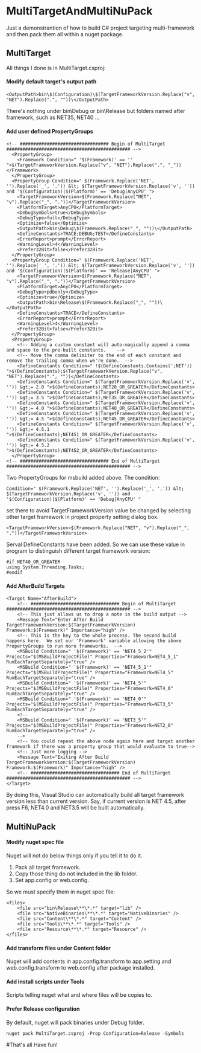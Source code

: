 MultiTargetAndMultiNuPack
============
Just a demonstrantion of how to build C# project targeting multi-framework and then pack them all within a nuget package.

## MultiTarget

All things I done is in MultiTarget.csproj:

#### Modify default target's output path
```
<OutputPath>bin\$(Configuration)\$(TargetFrameworkVersion.Replace("v", "NET").Replace(".", ""))\</OutputPath>
```
There's nothing under bin\Debug or bin\Release but folders named after framework, such as NET35, NET40 ...

#### Add user defined PropertyGroups
```
<!-- ################################# Begin of MultiTarget ############################################## -->
  <PropertyGroup>
    <Framework Condition=" '$(Framework)' == '' ">$(TargetFrameworkVersion.Replace("v", "NET").Replace(".", "_"))</Framework>
  </PropertyGroup>
  <PropertyGroup Condition=" $(Framework.Replace('NET', '').Replace('_', '.')) &lt; $(TargetFrameworkVersion.Replace('v', '')) and '$(Configuration)|$(Platform)' == 'Debug|AnyCPU' ">
    <TargetFrameworkVersion>$(Framework.Replace("NET", "v").Replace("_", "."))</TargetFrameworkVersion>
    <PlatformTarget>AnyCPU</PlatformTarget>
    <DebugSymbols>true</DebugSymbols>
    <DebugType>full</DebugType>
    <Optimize>false</Optimize>
    <OutputPath>bin\Debug\$(Framework.Replace("_", ""))\</OutputPath>
    <DefineConstants>TRACE;DEBUG;TEST</DefineConstants>
    <ErrorReport>prompt</ErrorReport>
    <WarningLevel>4</WarningLevel>
    <Prefer32Bit>false</Prefer32Bit>
  </PropertyGroup>
  <PropertyGroup Condition=" $(Framework.Replace('NET', '').Replace('_', '.')) &lt; $(TargetFrameworkVersion.Replace('v', '')) and '$(Configuration)|$(Platform)' == 'Release|AnyCPU' ">
    <TargetFrameworkVersion>$(Framework.Replace("NET", "v").Replace("_", "."))</TargetFrameworkVersion>
    <PlatformTarget>AnyCPU</PlatformTarget>
    <DebugType>pdbonly</DebugType>
    <Optimize>true</Optimize>
    <OutputPath>bin\Release\$(Framework.Replace("_", ""))\</OutputPath>
    <DefineConstants>TRACE</DefineConstants>
    <ErrorReport>prompt</ErrorReport>
    <WarningLevel>4</WarningLevel>
    <Prefer32Bit>false</Prefer32Bit>
  </PropertyGroup>
  <PropertyGroup>
    <!-- Adding a custom constant will auto-magically append a comma and space to the pre-built constants.    -->
    <!-- Move the comma delimiter to the end of each constant and remove the trailing comma when we're done.  -->
    <DefineConstants Condition=" !$(DefineConstants.Contains(';NET')) ">$(DefineConstants);$(TargetFrameworkVersion.Replace("v", "NET").Replace(".", ""))</DefineConstants>
    <DefineConstants Condition=" $(TargetFrameworkVersion.Replace('v', '')) &gt;= 2.0 ">$(DefineConstants);NET20_OR_GREATER</DefineConstants>
    <DefineConstants Condition=" $(TargetFrameworkVersion.Replace('v', '')) &gt;= 3.5 ">$(DefineConstants);NET35_OR_GREATER</DefineConstants>
    <DefineConstants Condition=" $(TargetFrameworkVersion.Replace('v', '')) &gt;= 4.0 ">$(DefineConstants);NET40_OR_GREATER</DefineConstants>
    <DefineConstants Condition=" $(TargetFrameworkVersion.Replace('v', '')) &gt;= 4.5 ">$(DefineConstants);NET45_OR_GREATER</DefineConstants>
    <DefineConstants Condition=" $(TargetFrameworkVersion.Replace('v', '')) &gt;= 4.5.1 ">$(DefineConstants);NET451_OR_GREATER</DefineConstants>
    <DefineConstants Condition=" $(TargetFrameworkVersion.Replace('v', '')) &gt;= 4.5.2 ">$(DefineConstants);NET452_OR_GREATER</DefineConstants>
  </PropertyGroup>
<!-- ################################# End of MultiTarget ############################################## -->
```
Two PropertyGroups for msbuild added above. The condition:
```
Condition=" $(Framework.Replace('NET', '').Replace('_', '.')) &lt; $(TargetFrameworkVersion.Replace('v', '')) and '$(Configuration)|$(Platform)' == 'Debug|AnyCPU' "
```
set there to avoid TargetFrameworkVersion value be changed by selecting other target framework in project property setting dialog box.
```
<TargetFrameworkVersion>$(Framework.Replace("NET", "v").Replace("_", "."))</TargetFrameworkVersion>
```
Serval DefineConstants have been added. So we can use these value in program to distinguish different target framework version:
```
#if NET40_OR_GREATER
using System.Threading.Tasks;
#endif
```
#### Add AfterBuild Targets
```
<Target Name="AfterBuild">
    <!-- ################################# Begin of MultiTarget ############################################## -->
    <!-- This just allows us to drop a note in the build output -->
    <Message Text="Enter After Build TargetFrameworkVersion:$(TargetFrameworkVersion) Framework:$(Framework)" Importance="high" />
    <!-- This is the key to the whole process. The second build happens here.  We set our 'Framework' variable allowing the above PropertyGroups to run more frameworks.  -->
    <MSBuild Condition=" '$(Framework)' == 'NET4_5_2'" Projects="$(MSBuildProjectFile)" Properties="Framework=NET4_5_1" RunEachTargetSeparately="true" />
    <MSBuild Condition=" '$(Framework)' == 'NET4_5_1'" Projects="$(MSBuildProjectFile)" Properties="Framework=NET4_5" RunEachTargetSeparately="true" />
    <MSBuild Condition=" '$(Framework)' == 'NET4_5'" Projects="$(MSBuildProjectFile)" Properties="Framework=NET4_0" RunEachTargetSeparately="true" />
    <MSBuild Condition=" '$(Framework)' == 'NET4_0'" Projects="$(MSBuildProjectFile)" Properties="Framework=NET3_5" RunEachTargetSeparately="true" />
    <!--
    <MSBuild Condition=" '$(Framework)' == 'NET3_5'" Projects="$(MSBuildProjectFile)" Properties="Framework=NET2_0" RunEachTargetSeparately="true" />
    -->
    <!-- You could repeat the above node again here and target another framework if there was a property group that would evaluate to true-->
    <!-- Just more logging -->
    <Message Text="Exiting After Build TargetFrameworkVersion:$(TargetFrameworkVersion) Framework:$(Framework)" Importance="high" />
    <!-- ################################# End of MultiTarget ############################################## -->
</Target>
```
By doing this, Visual Studio can automatically build all target framework version less than current version. Say, if current version is NET 4.5, after press F6, NET4.0 and NET3.5 will be built automatically.

## MultiNuPack
#### Modify nuget spec file
Nuget will not do below things only if you tell it to do it.

1. Pack all target framework.
2. Copy those thing do not included in the lib folder.
3. Set app.config or web.config.


So we must specify them in nuget spec file:
```
<files>
    <file src="bin\Release\**\*.*" target="lib" />
    <file src="NativeBinaries\**\*.*" target="NativeBinaries" />
    <file src="Content\**\*.*" target="Content" />
    <file src="Tools\**\*.*" target="Tools" />
    <file src="Resource\**\*.*" target="Resource" />
</files>
```
#### Add transform files under Content folder
Nuget will add contents in app.config.transform to app.setting and web.config.transform to web.config after package installed.

#### Add install scripts under Tools
Scripts telling nuget what and where files will be copies to.

#### Prefer Release configuration
By default, nuget will pack binaries under Debug folder.
```
nuget pack MultiTarget.csproj -Prop Configuration=Release -Symbols
```

#That's all
Have fun!